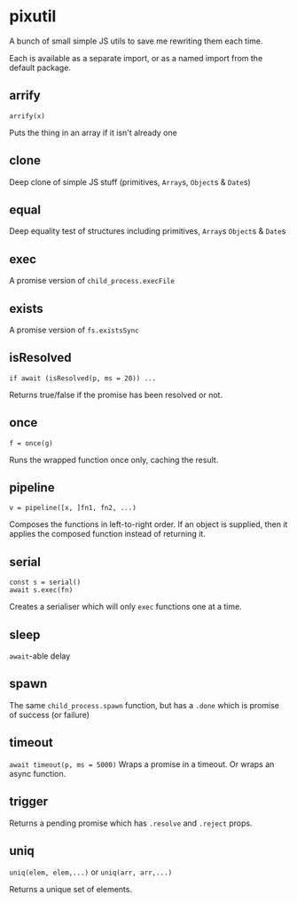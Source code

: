 # pixutil
A bunch of small simple JS utils to save me rewriting them each time.

Each is available as a separate import, or as a named import from the default package.

## arrify
`arrify(x)`

Puts the thing in an array if it isn't already one

## clone

Deep clone of simple JS stuff (primitives, `Array`s, `Object`s & `Date`s)

## equal

Deep equality test of structures including primitives, `Array`s `Object`s  & `Date`s

## exec

A promise version of `child_process.execFile`

## exists

A promise version of `fs.existsSync`

## isResolved
`if await (isResolved(p, ms = 20)) ...`

Returns true/false if the promise has been resolved or not.

## once
`f = once(g)`

Runs the wrapped function once only, caching the result.

## pipeline
`v = pipeline([x, ]fn1, fn2, ...)`

Composes the functions in left-to-right order.
If an object is supplied, then it applies the composed function instead of returning it.

## serial
```
const s = serial()
await s.exec(fn)
```

Creates a serialiser which will only `exec` functions one at a time.

## sleep

`await`-able delay

## spawn

The same `child_process.spawn` function, but has a `.done` which is promise of success (or failure)

## timeout
`await timeout(p, ms = 5000)`
Wraps a promise in a timeout. Or wraps an async function.

## trigger

Returns a pending promise which has `.resolve` and `.reject` props.

## uniq
`uniq(elem, elem,...)` or `uniq(arr, arr,...)`

Returns a unique set of elements.
